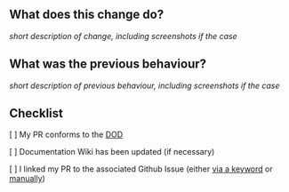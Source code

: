 ## What does this change do?

*short description of change, including screenshots if the case*

## What was the previous behaviour?

*short description of previous behaviour, including screenshots if the case*

## Checklist
[ ] My PR conforms to the [DOD](https://github.com/Webtech-CSIE/i18njs/wiki/Definition-of-Done)

[ ] Documentation Wiki has been updated (if necessary)

[ ] I linked my PR to the associated Github Issue (either [via a keyword](https://docs.github.com/en/issues/tracking-your-work-with-issues/using-issues/linking-a-pull-request-to-an-issue#linking-a-pull-request-to-an-issue-using-a-keyword) or [manually](https://docs.github.com/en/issues/tracking-your-work-with-issues/using-issues/linking-a-pull-request-to-an-issue#manually-linking-a-pull-request-to-an-issue-using-the-pull-request-sidebar))